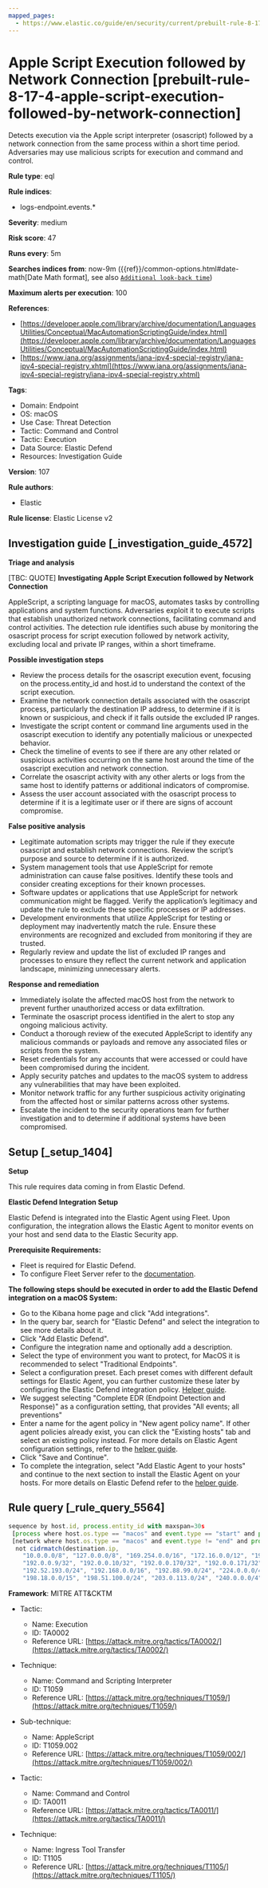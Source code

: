 ```yaml
---
mapped_pages:
  - https://www.elastic.co/guide/en/security/current/prebuilt-rule-8-17-4-apple-script-execution-followed-by-network-connection.html
---
```


# Apple Script Execution followed by Network Connection [prebuilt-rule-8-17-4-apple-script-execution-followed-by-network-connection]

Detects execution via the Apple script interpreter (osascript) followed by a network connection from the same process within a short time period. Adversaries may use malicious scripts for execution and command and control.

**Rule type**: eql

**Rule indices**:

* logs-endpoint.events.*

**Severity**: medium

**Risk score**: 47

**Runs every**: 5m

**Searches indices from**: now-9m ({{ref}}/common-options.html#date-math[Date Math format], see also [`Additional look-back time`](docs-content://solutions/security/detect-and-alert/create-detection-rule.md#rule-schedule))

**Maximum alerts per execution**: 100

**References**:

* [https://developer.apple.com/library/archive/documentation/LanguagesUtilities/Conceptual/MacAutomationScriptingGuide/index.html](https://developer.apple.com/library/archive/documentation/LanguagesUtilities/Conceptual/MacAutomationScriptingGuide/index.html)
* [https://www.iana.org/assignments/iana-ipv4-special-registry/iana-ipv4-special-registry.xhtml](https://www.iana.org/assignments/iana-ipv4-special-registry/iana-ipv4-special-registry.xhtml)

**Tags**:

* Domain: Endpoint
* OS: macOS
* Use Case: Threat Detection
* Tactic: Command and Control
* Tactic: Execution
* Data Source: Elastic Defend
* Resources: Investigation Guide

**Version**: 107

**Rule authors**:

* Elastic

**Rule license**: Elastic License v2

## Investigation guide [_investigation_guide_4572]

**Triage and analysis**

[TBC: QUOTE]
**Investigating Apple Script Execution followed by Network Connection**

AppleScript, a scripting language for macOS, automates tasks by controlling applications and system functions. Adversaries exploit it to execute scripts that establish unauthorized network connections, facilitating command and control activities. The detection rule identifies such abuse by monitoring the osascript process for script execution followed by network activity, excluding local and private IP ranges, within a short timeframe.

**Possible investigation steps**

* Review the process details for the osascript execution event, focusing on the process.entity_id and host.id to understand the context of the script execution.
* Examine the network connection details associated with the osascript process, particularly the destination IP address, to determine if it is known or suspicious, and check if it falls outside the excluded IP ranges.
* Investigate the script content or command line arguments used in the osascript execution to identify any potentially malicious or unexpected behavior.
* Check the timeline of events to see if there are any other related or suspicious activities occurring on the same host around the time of the osascript execution and network connection.
* Correlate the osascript activity with any other alerts or logs from the same host to identify patterns or additional indicators of compromise.
* Assess the user account associated with the osascript process to determine if it is a legitimate user or if there are signs of account compromise.

**False positive analysis**

* Legitimate automation scripts may trigger the rule if they execute osascript and establish network connections. Review the script’s purpose and source to determine if it is authorized.
* System management tools that use AppleScript for remote administration can cause false positives. Identify these tools and consider creating exceptions for their known processes.
* Software updates or applications that use AppleScript for network communication might be flagged. Verify the application’s legitimacy and update the rule to exclude these specific processes or IP addresses.
* Development environments that utilize AppleScript for testing or deployment may inadvertently match the rule. Ensure these environments are recognized and excluded from monitoring if they are trusted.
* Regularly review and update the list of excluded IP ranges and processes to ensure they reflect the current network and application landscape, minimizing unnecessary alerts.

**Response and remediation**

* Immediately isolate the affected macOS host from the network to prevent further unauthorized access or data exfiltration.
* Terminate the osascript process identified in the alert to stop any ongoing malicious activity.
* Conduct a thorough review of the executed AppleScript to identify any malicious commands or payloads and remove any associated files or scripts from the system.
* Reset credentials for any accounts that were accessed or could have been compromised during the incident.
* Apply security patches and updates to the macOS system to address any vulnerabilities that may have been exploited.
* Monitor network traffic for any further suspicious activity originating from the affected host or similar patterns across other systems.
* Escalate the incident to the security operations team for further investigation and to determine if additional systems have been compromised.


## Setup [_setup_1404]

**Setup**

This rule requires data coming in from Elastic Defend.

**Elastic Defend Integration Setup**

Elastic Defend is integrated into the Elastic Agent using Fleet. Upon configuration, the integration allows the Elastic Agent to monitor events on your host and send data to the Elastic Security app.

**Prerequisite Requirements:**

* Fleet is required for Elastic Defend.
* To configure Fleet Server refer to the [documentation](docs-content://reference/ingestion-tools/fleet/fleet-server.md).

**The following steps should be executed in order to add the Elastic Defend integration on a macOS System:**

* Go to the Kibana home page and click "Add integrations".
* In the query bar, search for "Elastic Defend" and select the integration to see more details about it.
* Click "Add Elastic Defend".
* Configure the integration name and optionally add a description.
* Select the type of environment you want to protect, for MacOS it is recommended to select "Traditional Endpoints".
* Select a configuration preset. Each preset comes with different default settings for Elastic Agent, you can further customize these later by configuring the Elastic Defend integration policy. [Helper guide](docs-content://solutions/security/configure-elastic-defend/configure-an-integration-policy-for-elastic-defend.md).
* We suggest selecting "Complete EDR (Endpoint Detection and Response)" as a configuration setting, that provides "All events; all preventions"
* Enter a name for the agent policy in "New agent policy name". If other agent policies already exist, you can click the "Existing hosts" tab and select an existing policy instead. For more details on Elastic Agent configuration settings, refer to the [helper guide](docs-content://reference/ingestion-tools/fleet/agent-policy.md).
* Click "Save and Continue".
* To complete the integration, select "Add Elastic Agent to your hosts" and continue to the next section to install the Elastic Agent on your hosts. For more details on Elastic Defend refer to the [helper guide](docs-content://solutions/security/configure-elastic-defend/install-elastic-defend.md).


## Rule query [_rule_query_5564]

```js
sequence by host.id, process.entity_id with maxspan=30s
 [process where host.os.type == "macos" and event.type == "start" and process.name == "osascript"]
 [network where host.os.type == "macos" and event.type != "end" and process.name == "osascript" and destination.ip != "::1" and
  not cidrmatch(destination.ip,
    "10.0.0.0/8", "127.0.0.0/8", "169.254.0.0/16", "172.16.0.0/12", "192.0.0.0/24", "192.0.0.0/29", "192.0.0.8/32",
    "192.0.0.9/32", "192.0.0.10/32", "192.0.0.170/32", "192.0.0.171/32", "192.0.2.0/24", "192.31.196.0/24",
    "192.52.193.0/24", "192.168.0.0/16", "192.88.99.0/24", "224.0.0.0/4", "100.64.0.0/10", "192.175.48.0/24",
    "198.18.0.0/15", "198.51.100.0/24", "203.0.113.0/24", "240.0.0.0/4", "::1", "FE80::/10", "FF00::/8")]
```

**Framework**: MITRE ATT&CKTM

* Tactic:

    * Name: Execution
    * ID: TA0002
    * Reference URL: [https://attack.mitre.org/tactics/TA0002/](https://attack.mitre.org/tactics/TA0002/)

* Technique:

    * Name: Command and Scripting Interpreter
    * ID: T1059
    * Reference URL: [https://attack.mitre.org/techniques/T1059/](https://attack.mitre.org/techniques/T1059/)

* Sub-technique:

    * Name: AppleScript
    * ID: T1059.002
    * Reference URL: [https://attack.mitre.org/techniques/T1059/002/](https://attack.mitre.org/techniques/T1059/002/)

* Tactic:

    * Name: Command and Control
    * ID: TA0011
    * Reference URL: [https://attack.mitre.org/tactics/TA0011/](https://attack.mitre.org/tactics/TA0011/)

* Technique:

    * Name: Ingress Tool Transfer
    * ID: T1105
    * Reference URL: [https://attack.mitre.org/techniques/T1105/](https://attack.mitre.org/techniques/T1105/)



